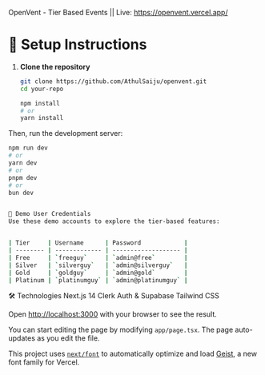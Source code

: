 

OpenVent - Tier Based Events ||  Live: https://openvent.vercel.app/

# 🚀 Setup Instructions

1. **Clone the repository**

   ```bash
   git clone https://github.com/AthulSaiju/openvent.git
   cd your-repo

   npm install
   # or
   yarn install

Then, run the development server:

```bash
npm run dev
# or
yarn dev
# or
pnpm dev
# or
bun dev


👤 Demo User Credentials
Use these demo accounts to explore the tier-based features:


| Tier     | Username      | Password            |
| -------- | ------------- | ------------------- |
| Free     | `freeguy`     | `admin@free`        |
| Silver   | `silverguy`   | `admin@silverguy`   |
| Gold     | `goldguy`     | `admin@gold`        |
| Platinum | `platinumguy` | `admin@platinumguy` |


```

🛠️ Technologies
Next.js 14
Clerk Auth & Supabase
Tailwind CSS 

Open [http://localhost:3000](http://localhost:3000) with your browser to see the result.

You can start editing the page by modifying `app/page.tsx`. The page auto-updates as you edit the file.

This project uses [`next/font`](https://nextjs.org/docs/app/building-your-application/optimizing/fonts) to automatically optimize and load [Geist](https://vercel.com/font), a new font family for Vercel.

